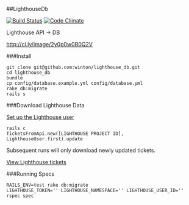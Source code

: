 ##LighthouseDb

[![Build Status](https://travis-ci.org/winton/lighthouse_db.svg?branch=master)](https://travis-ci.org/winton/lighthouse_db) [![Code Climate](https://codeclimate.com/repos/533278906956807aae005f2a/badges/6d478f0656290243abfc/gpa.png)](https://codeclimate.com/repos/533278906956807aae005f2a/feed)

Lighthouse API -> DB

http://cl.ly/image/2y0p0w0B0Q2V

###Install

    git clone git@github.com:winton/lighthouse_db.git
    cd lighthouse_db
    bundle
    cp config/database.example.yml config/database.yml
    rake db:migrate
    rails s

###Download Lighthouse Data

[Set up the Lighthouse user](http://127.0.0.1:3000/admin/lighthouse_users/new)

    rails c
    TicketsFromApi.new([LIGHTHOUSE PROJECT ID], LighthouseUser.first).update

Subsequent runs will only download newly updated tickets.

[View Lighthouse tickets](http://127.0.0.1:3000/admin/lighthouse_tickets)

###Running Specs

    RAILS_ENV=test rake db:migrate  
    LIGHTHOUSE_TOKEN='' LIGHTHOUSE_NAMESPACE='' LIGHTHOUSE_USER_ID='' rspec spec